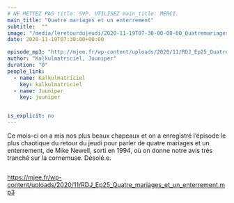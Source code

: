 ```yaml
---
# NE METTEZ PAS title: SVP. UTILISEZ main_title: MERCI.
main_title: "Quatre mariages et un enterrement"
subtitle:  ""
image: "/media/leretourdujeudi/2020-11-19T07-30-00-00-00_Quatremariagesetunenterrement.jpg"
date: 2020-11-19T07:30:00+00:00

episode_mp3: "http://mjee.fr/wp-content/uploads/2020/11/RDJ_Ep25_Quatre_mariages_et_un_enterrement.mp3"
author: "Kalkulmatriciel, Juuniper"
duration: "0"
people_link: 
  - name: Kalkulmatriciel
    key: kalkulmatriciel
  - name: Juuniper
    key: juuniper


is_explicit: no
---
```


<PodcastHeader/>

<!-- ECRIRE LA DESCRIPTION DE L'EPISODE SOUS CETTE LIGNE -->

<p>Ce mois-ci on a mis nos plus beaux chapeaux et on a enregistré l’épisode le plus chaotique du retour du jeudi pour parler de quatre mariages et un enterrement, de Mike Newell, sorti en 1994, où on donne notre avis très tranché sur la cornemuse. Désolé.e.</p>



<img src="https://retourdujeudi.files.wordpress.com/2020/11/twitter.jpg?w=1024" alt="">



 
<a href="https://mjee.fr/wp-content/uploads/2020/11/RDJ_Ep25_Quatre_mariages_et_un_enterrement.mp3" rel="nofollow">https://mjee.fr/wp-content/uploads/2020/11/RDJ_Ep25_Quatre_mariages_et_un_enterrement.mp3</a>
 


